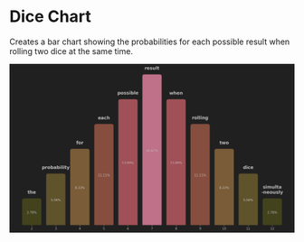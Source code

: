 # Dice Chart

Creates a bar chart showing the probabilities for each possible result when rolling two dice at the same time.

<img src="assets/images/chart.png" alt="image of the chart">

